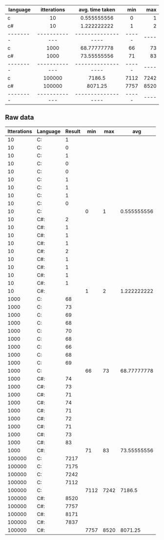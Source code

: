 |**language** | itterations | avg. time taken | min | max
|--------|:-------------:|:------------------:|:-----:|----:
|c|10|0.555555556|0|1
|c#|10|1.222222222|1|2
|--------|-------------|------------------|-----|----|
|c|1000|68.77777778|66|73
|c#|1000|73.55555556|71|83
|--------|-------------|------------------|-----|----|
|c|100000|7186.5|7112|7242
|c#|100000|8071.25|7757|8520
|--------|-------------|------------------|-----|----|


## Raw data


| Itterations | Language | Result | min  | max  | avg         |
|-------------|----------|--------|------|------|-------------|
| 10          | C:       | 1      |      |      |             |
| 10          | C:       | 0      |      |      |             |
| 10          | C:       | 1      |      |      |             |
| 10          | C:       | 0      |      |      |             |
| 10          | C:       | 0      |      |      |             |
| 10          | C:       | 1      |      |      |             |
| 10          | C:       | 1      |      |      |             |
| 10          | C:       | 1      |      |      |             |
| 10          | C:       | 0      |      |      |             |
| 10          | C:       |        | 0    | 1    | 0.555555556 |
| 10          | C#:      | 2      |      |      |             |
| 10          | C#:      | 1      |      |      |             |
| 10          | C#:      | 1      |      |      |             |
| 10          | C#:      | 1      |      |      |             |
| 10          | C#:      | 2      |      |      |             |
| 10          | C#:      | 1      |      |      |             |
| 10          | C#:      | 1      |      |      |             |
| 10          | C#:      | 1      |      |      |             |
| 10          | C#:      | 1      |      |      |             |
| 10          | C#:      |        | 1    | 2    | 1.222222222 |
| 1000        | C:       | 68     |      |      |             |
| 1000        | C:       | 73     |      |      |             |
| 1000        | C:       | 69     |      |      |             |
| 1000        | C:       | 68     |      |      |             |
| 1000        | C:       | 70     |      |      |             |
| 1000        | C:       | 68     |      |      |             |
| 1000        | C:       | 66     |      |      |             |
| 1000        | C:       | 68     |      |      |             |
| 1000        | C:       | 69     |      |      |             |
| 1000        | C:       |        | 66   | 73   | 68.77777778 |
| 1000        | C#:      | 74     |      |      |             |
| 1000        | C#:      | 73     |      |      |             |
| 1000        | C#:      | 71     |      |      |             |
| 1000        | C#:      | 74     |      |      |             |
| 1000        | C#:      | 71     |      |      |             |
| 1000        | C#:      | 72     |      |      |             |
| 1000        | C#:      | 71     |      |      |             |
| 1000        | C#:      | 73     |      |      |             |
| 1000        | C#:      | 83     |      |      |             |
| 1000        | C#:      |        | 71   | 83   | 73.55555556 |
| 100000      | C:       | 7217   |      |      |             |
| 100000      | C:       | 7175   |      |      |             |
| 100000      | C:       | 7242   |      |      |             |
| 100000      | C:       | 7112   |      |      |             |
| 100000      | C:       |        | 7112 | 7242 | 7186.5      |
| 100000      | C#:      | 8520   |      |      |             |
| 100000      | C#:      | 7757   |      |      |             |
| 100000      | C#:      | 8171   |      |      |             |
| 100000      | C#:      | 7837   |      |      |             |
| 100000      | C#:      |        | 7757 | 8520 | 8071.25     |